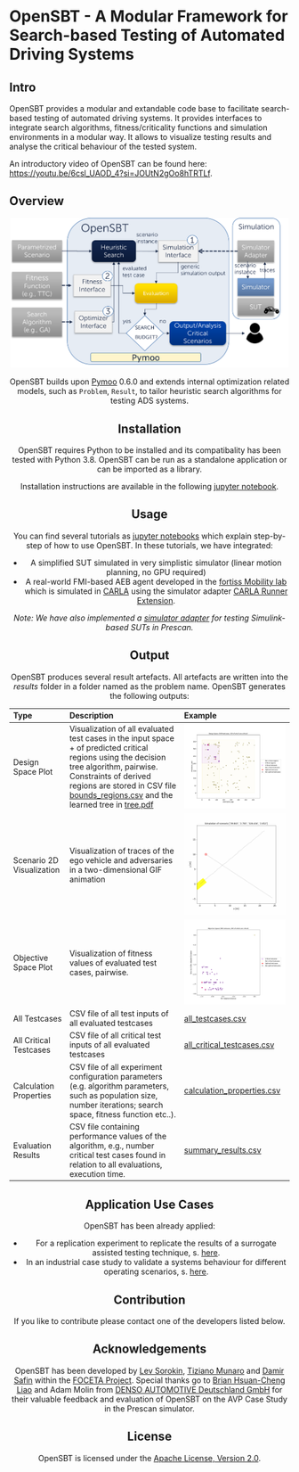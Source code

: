 # OpenSBT - A Modular Framework for Search-based Testing of Automated Driving Systems


## Intro

OpenSBT provides a modular and extandable code base to facilitate search-based testing of automated driving systems. It provides interfaces to integrate search algorithms, fitness/criticality functions and simulation environments in a modular way. It allows to visualize testing results and analyse the critical behaviour of the tested system. 

An introductory video of OpenSBT can be found here: https://youtu.be/6csl_UAOD_4?si=JOUtN2gOo8hTRTLf.


## Overview

<p align="center">
<div style="text-align:center"><img src="doc/figures/OpenSBT_architecture.png" width="500">
</p>

OpenSBT builds upon [Pymoo](https://pymoo.org/) 0.6.0 and extends internal optimization related models, such as `Problem`, `Result`, to tailor heuristic search algorithms for testing ADS systems.

## Installation

OpenSBT requires Python to be installed and its compatibality has been tested with Python 3.8. OpenSBT can be run as a standalone application or can be imported as a library.

Installation instructions are available in the following [jupyter notebook](/doc/jupyter/01_Installation.ipynb).

## Usage

You can find several tutorials as [jupyter notebooks](/doc/jupyter) which explain step-by-step of how to use OpenSBT. In these tutorials, we have integrated:

-  A simplified SUT simulated in very simplistic simulator (linear motion planning, no GPU required) 
-  A real-world FMI-based AEB agent developed in the [fortiss Mobility lab](https://www.fortiss.org/forschung/fortiss-labs/detail/mobility-lab) which is simulated in [CARLA](https://carla.org/) using the simulator adapter [CARLA Runner Extension](https://git.fortiss.org/opensbt/carla-runner).

_Note: We have also implemented a [simulator adapter](https://git.fortiss.org/opensbt/prescan_runner) for testing Simulink-based SUTs in Prescan._


## Output

OpenSBT produces several result artefacts. All artefacts are written into the *results* folder in a folder named as the problem name. 
OpenSBT generates the following outputs:


| Type | Description | Example | 
|:--------------|:-------------|:--------------|
| Design Space Plot | Visualization of all evaluated test cases in the input space + of predicted critical regions using the decision tree algorithm, pairwise. Constraints of derived regions are stored in CSV file [bounds_regions.csv](doc/example/results/single/PedestrianCrossingStartWalk/NSGA2-F/ex1/classification/bounds_regions.csv) and the learned tree in [tree.pdf](doc/example/results/single/PedestrianCrossingStartWalk/NSGA2-F/ex1/classification/tree.pdf) | <img src="doc/example/results/single/PedestrianCrossingStartWalk/NSGA2-F/ex1/design_space/orientation_ego_orientation_ped.png" alt="Design Space Plot" width="400"/>  |
| Scenario 2D Visualization | Visualization of traces of the ego vehicle and adversaries in a two-dimensional GIF animation | <img src="doc/example/results/single/PedestrianCrossingStartWalk/NSGA2-F/ex1/gif/0_trajectory.gif" alt="Scenario Visualization" width="300"/> |
Objective Space Plot | Visualization of fitness values of evaluated test cases, pairwise.   | <img src="doc/example/results/single/PedestrianCrossingStartWalk/NSGA2-F/ex1/objective_space/Min Adapted Distance_Velocity At Min Adapted Distance.png" alt="Objective Space Plot" width="400"/> |
| All Testcases |  CSV file of all test inputs of all evaluated testcases | [all_testcases.csv](doc/example/results/single/PedestrianCrossingStartWalk/NSGA2-F/ex1/all_testcases.csv) |
| All Critical Testcases |  CSV file of all critical test inputs of all evaluated testcases | [all_critical_testcases.csv](doc/example/results/single/PedestrianCrossingStartWalk/NSGA2-F/ex1/all_critical_testcases.csv)|
| Calculation Properties |  CSV file of all experiment configuration parameters (e.g. algorithm parameters, such as population size, number iterations; search space, fitness function etc..).  | [calculation_properties.csv](doc/example/results/single/PedestrianCrossingStartWalk/NSGA2-F/ex1/calculation_properties.csv) |
| Evaluation Results |  CSV file containing performance values of the algorithm, e.g., number critical test cases found in relation to all evaluations, execution time.| [summary_results.csv](doc/example/results/single/PedestrianCrossingStartWalk/NSGA2-F/ex1/summary_results.csv)|



## Application Use Cases

OpenSBT has been already applied:

- For a replication experiment to replicate the results of a surrogate assisted testing technique, s. [here](https://github.com/Leviathan321/reflection_study).
- In an industrial case study to validate a systems behaviour for different operating scenarios, s. [here](https://drive.google.com/file/d/1lr5BZpLFaxotwNFju43WF1C9fUTNM-SS/view?usp=sharing).

## Contribution

If you like to contribute please contact one of the developers listed below.

## Acknowledgements

OpenSBT has been developed by [Lev Sorokin](mailto:sorokin@fortiss.org), [Tiziano Munaro](mailto:munaro@fortiss.org) and [Damir Safin](mailto:safin@fortiss.org) within the 
[FOCETA Project](https://www.foceta-project.eu/tools/). Special thanks go to [Brian Hsuan-Cheng Liao](mailto:h.liao@eu.denso.com) and Adam Molin from [DENSO AUTOMOTIVE Deutschland GmbH](https://www.denso.com/de/de/about-us/company-information/dnde/) for their valuable feedback and evaluation of OpenSBT on the AVP Case Study in the Prescan simulator.

## License

OpenSBT is licensed under the [Apache License, Version 2.0](LICENSE).
